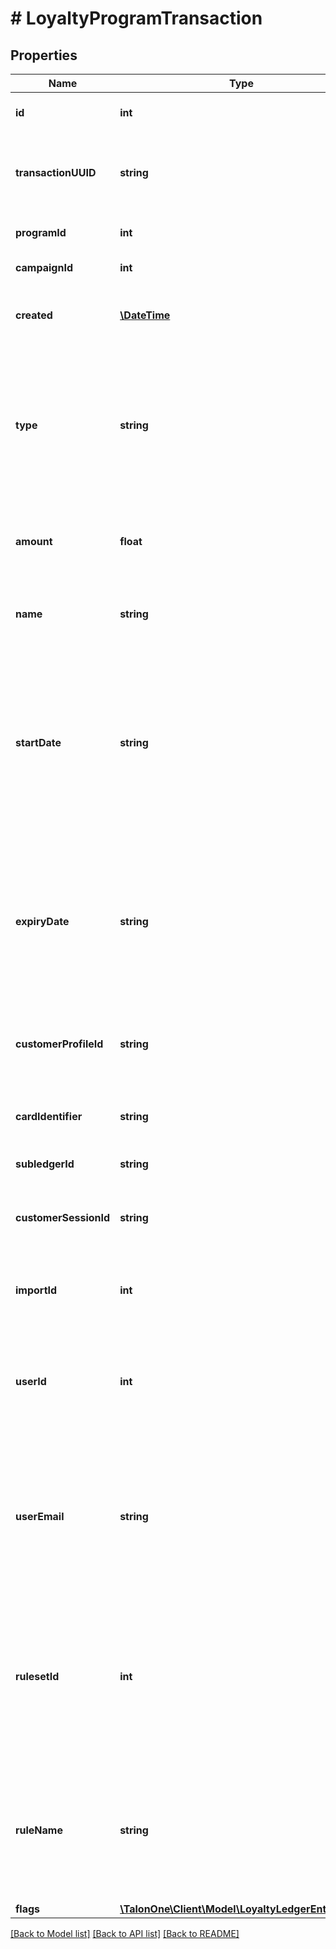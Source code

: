 # # LoyaltyProgramTransaction

## Properties

Name | Type | Description | Notes
------------ | ------------- | ------------- | -------------
**id** | **int** | ID of the loyalty ledger transaction. | 
**transactionUUID** | **string** | Unique identifier of the transaction in the UUID format. | 
**programId** | **int** | ID of the loyalty program. | 
**campaignId** | **int** | ID of the campaign. | [optional] 
**created** | [**\DateTime**](\DateTime.md) | Date and time the loyalty transaction occurred. | 
**type** | **string** | Type of transaction. Possible values:   - &#x60;addition&#x60;: Signifies added points.   - &#x60;subtraction&#x60;: Signifies deducted points. | 
**amount** | **float** | Amount of loyalty points added or deducted in the transaction. | 
**name** | **string** | Name or reason for the loyalty ledger transaction. | 
**startDate** | **string** | When points become active. Possible values:   - &#x60;immediate&#x60;: Points are immediately active.   - a timestamp value: Points become active at a given date and time. | 
**expiryDate** | **string** | When points expire. Possible values:   - &#x60;unlimited&#x60;: Points have no expiration date.   - a timestamp value: Points expire at a given date and time. | 
**customerProfileId** | **string** | Customer profile integration ID used in the loyalty program. | [optional] 
**cardIdentifier** | **string** | The alphanumeric identifier of the loyalty card. | [optional] 
**subledgerId** | **string** | ID of the subledger. | 
**customerSessionId** | **string** | ID of the customer session where the transaction occurred. | [optional] 
**importId** | **int** | ID of the import where the transaction occurred. | [optional] 
**userId** | **int** | ID of the user who manually added or deducted points. Applies only to manual transactions. | [optional] 
**userEmail** | **string** | The email of the Campaign Manager account that manually added or deducted points. Applies only to manual transactions. | [optional] 
**rulesetId** | **int** | ID of the ruleset containing the rule that triggered the effect. Applies only for transactions that resulted from a customer session. | [optional] 
**ruleName** | **string** | Name of the rule that triggered the effect. Applies only for transactions that resulted from a customer session. | [optional] 
**flags** | [**\TalonOne\Client\Model\LoyaltyLedgerEntryFlags**](LoyaltyLedgerEntryFlags.md) |  | [optional] 

[[Back to Model list]](../../README.md#documentation-for-models) [[Back to API list]](../../README.md#documentation-for-api-endpoints) [[Back to README]](../../README.md)


